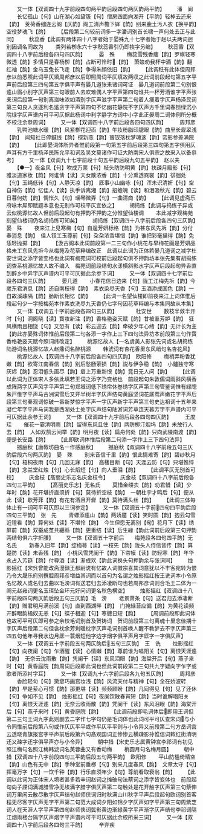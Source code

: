 <!-- { "loadSidebar": true } -->
　　又一体【双调四十九字前段四句两平韵后段四句两仄韵两平韵】
　　潘　阆
　　长忆孤山【句】山在湖心如黛簇【句】僧房四面向湖开【平韵】轻棹去还来【韵】　芰荷香细连云阁【仄韵】阁工清声檐下铎【韵】别来鹿土汚人衣【换平韵】空役梦魂飞【韵】
　　【后段第二句较前词多一字潘词别首长啸一声何处去正与此同】
　　秋蕊香【此调有两体四十八字者始于晏殊九十七字者始于赵以夫两词迥别因调名同故为
　　类列若栁永六十字秋蕊香引仍即挨字叧编】
　　秋蕊香【双调四十八字前后段各四句四仄韵】　　　晏　殊
　　梅蕊雪残香痩【韵】罗幙轻寒微透【韵】多情只是春杨栁【韵】占断可怜时【韵】　萧娘劝我杯中酒【韵】翻红袖【韵】金乌玉兔长飞走【韵】争得朱顔依旧【韵】
　　【此调秖有此体但周邦彦以前悉照此词平仄填周邦彦以后即照周词平仄填故两収之此词前段起句第五字平声前后段第三四句第五字俱平声有晏几道张耒诸词可证　晏几道词前段第二句别恨逺山眉小别字仄声第三句眼前人去欢难偶人字平声第四句谁共一杯芳酒谁字平声张耒词后段第一句别离滋味浓如酒别字仄声滋字平声第二句着人痩着字仄声杨泽民词第三句良人贪逐利名逺贪字平声第四句不忆幽花静院不字仄声方千里词春锁绿沉小院绿字仄声谱内可平可仄据此杨词中利字静字方词中小字此正晏周二词体例所分概不校注余叅周词】
　　又一体【双调四十八字前后段各四句四仄韵】　　　周邦彦
　　乳鸭池塘水暖【韵】风紧栁花迎靣【韵】午妆粉脂印牕眼【韵】曲里长睂翠浅【韵】　闻知社日停鍼线【韵】揬新燕【韵】寳钗落枕梦魂逺【韵】帘影参差满院【韵】
　　【此即晏词体所异者惟前段第一句第五字前后段第三四句第五字俱用仄声耳有方千里杨泽民陈允平和词及吴文莫诸作可证大防南宋人俱宗之故采入以备叅考】
　　又一体【双调九十七字前段十句五平韵后段九句五平韵】　赵以夫
　　【●一】夜金风【句】吹成万栗【句】枝头防防明黄【韵】扶疎月殿影【句】雅淡道家妆【韵】阿谁倩【读】天女散浓香【韵】十分熏透霓裳【韵】徘徊处【句】玉绳低转【句】人静天凉【韵】　厎事小山幽咏【句】浑未识清妍【句】空自神伤【韵】忆佳人【读】执手诉离湘【韵】招蟾魄【读】和泪吸秋光【韵】碧云日暮何妨【韵】惆怅久【句】瑶琴微弄【句】一曲清商【韵】
　　【此调见虚斋乐府咏木犀即赋题本意也无别作可校平仄宜依之】
　　胡捣练【此调与捣练子异或云似桃源忆故人但前后段起句有押韵不押韵之分惟望仙楼调
　　本此减字观梅苑刻望仙楼词仍名胡捣练可知矣】
　　胡捣练【双调四十八字前后段各四句三仄韵】　　　晏　殊
　　夜来江上见寒梅【句】自逞芳妍标格【韵】为甚东风先坼【韵】分付春消息【韵】　佳人钗工玉尊前【句】朶朶浓香堪惜【韵】谁把彩毫描得【韵】免恁轻抛掷【韵】
　　【汲古阁本此词前段第一二三句作小桃花与早梅花画是芳妍品格未工东风先坼今从梅苑及花草粹编改正　此调以此词为正体若晏几道词之减字杜安世词之添字皆变格也此词有梅苑词可校前后段起句俱不押韵坊本张先集有胡捣练词查系桃源忆故人故不编入　梅苑词前段结句水漾横斜影水字仄声后段起句异香直到醉乡中异字仄声谱内可平可仄据此余参下词】
　　又一体【双调四十七字前后段各四句三仄韵】　　　晏几道
　　小春花信日边来【句】陇工江梅先坼【韵】今嵗东君消息【韵】还自南枝得【韵】　素衣染尽天香【句】玉酒添成国色【韵】一自故溪疎隔【韵】肠断长相忆【韵】
　　【此词一名望仙楼即前夜来江上词体惟后段起句少一字按梅苑本作素衣洗尽九天香仍七字句因花草粹编与本集同故从本集】
　　又一体【双调五十字前后段各四句三仄韵】　　　　杜安世
　　数枝半敛半开时【句】洞阁晓【读】寳妆新注【韵】香格艳姿天赋【韵】甘被羣芳妒【韵】　狂风横雨且相饶【句】又恐有【读】彩云迎去【韵】牵破少年心绪【韵】无计长为主【韵此亦晏殊词体惟前后段第二句各添一字作上三下四句法异坊本前段第三句作寳香格艳姿天赋今照词纬改定】
　　桃源忆故人【一名虞美人影张先词或名胡捣练陆游词名桃源忆故人赵鼎词名醉桃源
　　韩淲词有杏花香里东风峭句名杏花风】
　　桃源忆故人【双调四十八字前后段各四句四仄韵】　欧阳修
　　梅梢弄粉香犹嫩【韵】欲寄江南春信【韵】别后愁肠萦损【韵】説与伊争稳【韵】　小鑪独守寒灰烬【韵】忍泪低头画尽【韵】睂上万重新恨【韵】竟日无人问【韵】
　　【此调以此词为正体宋人多依此填若王词之添字乃变格也　前段起句朱敦儒词雨斜风横香成阵两字仄声风字平声第二句郑域词低下绣帘休巻绣字仄声第三句管鉴词惟有緑牕朱戸惟字平声马古洲词雪后又开半树半字仄声结句黄庭坚词花厎莺声嫩花字平声后段第三句秦观词惊破一番新梦惊字平声一字仄声新字平声第三句史达祖词十五年来凝伫年字平声马词我是西湖处士处字仄声结句陆游词芳草连天暮芳字平声谱内可平可仄据此余参王词】
　　又一体【双调四十九字前后段各四句四仄韵】　　　王度珪
　　催花一霎清明雨【韵】留得东风且住【韵】两防栁汀烟坞【韵】未放行人去【韵】　人如双鹄云间举【韵】明月夜【读】扁舟何处【韵】只向武陵南渡【韵】便是长安路【韵】
　　【此即欧词体惟后段第二句添一字作上三下四句法异】
　　撼庭秋【唐敎坊曲名一作感庭秋】
　　撼庭秋【双调四十八字前段五句三仄韵后段六句两仄韵】　晏　殊
　　别来音信千里【韵】恨此情难寄【韵】碧纱秋月【句】梧桐夜雨【句】几回无寐【韵】　高楼目断【句】天涯云防【句】只堪憔悴【韵】念兰堂红烛【句】心长熖短【句】向人垂泪【韵】
　　【此调平仄无别首可校】
　　庆金枝【髙丽史乐志名庆金枝令】
　　庆金枝【双调四十八字前后段各四句三平韵】
　　【髙丽史乐志】无名氏
　　莫惜金缕衣【韵】劝君惜【读】少年时【韵】花开堪折直须折【句】莫待折空枝【韵】　一朝杜宇才鸣后【句】便从此【读】歇芳菲【韵】有花有酒且开睂【韵】莫待满头丝【韵】
　　【此调三体每体止有一词可平可仄即以三词参定】
　　又一体【双调五十字前四句四平韵后段四句三平韵】　张　先
　　青螺添逺山【韵】两娇靥【读】笑时圆【韵】抱云勾雪近镫看【韵】算何处【读】不堪怜【韵】　今生但愿无离别【句】花月下【读】绣屏前【韵】双蚕成茧共纒緜【韵】更重结【读】后生縁【韵此词前后段第三句押韵两结句俱六字折腰】
　　又一体【双调五十字前后　　梅苑段各四句四平韵】无名氏
　　新春入旧年【韵】绽梅蕚【读】一枝先【韵】陇头人侍信音传【韵】算楚防【读】未香残【韵】　小桃风雪凭阑干【韵】下帘幙【读】防轻寒【韵】年华永占入芳筵【韵】付尊酒【读】渐成欢【韵此词换头句押韵余与张词同】
　　烛影摇红【宋呉曾能改斋漫録王都尉诜有忆故人词徽宗喜其词意犹以不丰客宛转为恨乃令大晟乐府别撰腔周邦彦増益其词而以首句为名谓之烛影摇红按王诜词本小令原名忆故人或名归去曲以毛滂词有送君归去添凄断句也若周邦彦词则合毛王二体为一阕元赵雍词更名玉珥坠金环元好问词更名秋色横空】
　　烛影摇红【双调四十八字前段四句两仄韵后段五句三仄韵】毛　滂
　　老景萧条【句】送君归去添凄断【韵】赠君明月满前溪【句】直到西湖畔【韵】　门掩緑苔应徧【韵】为黄花读频开醉眼韵橘奴无恙【句】蝶子相迎【句】寒牕日短【韵】
　　【周调前段即此词体也故可平可仄即可参之余校毛词别首及贺铸词　贺词前段第三句离魂十里念佳期十字仄声后段第二句但衾枕余芳剩暖枕字仄声毛词别首唤人醒不教梦去不字仄声第三四五句他年寻我水边月厎一蓑烟短他字边字烟字俱平声月字厎字一字俱仄声】
　　又一体【双调五十字前段五句两仄韵后五句三仄韵】　王　诜
　　烛影摇红【句】向夜阑【句】乍酒醒【读】心情嬾【韵】尊前谁为唱阳关【句】离恨天涯逺【韵】　无奈云沈雨散【韵】凭阑干【读】东风泪眼【韵】海棠开后【句】燕子来时【句】黄昏庭院【韵周词后段即此词也但此词前段第二三句共九字疑向字乍字或歌者所添衬字耳】
　　又一体【双调九十六字前后段各九句五仄韵】　　　周邦彦
　　香脸轻匀【句】黛睂巧画宫妆浅【韵】风流天付与精神【句】全在娇波转【韵】早是萦心可惯【韵】那更堪【读】频频顾盼【韵】几囘得见【句】见了还休【句】争如不见【韵】　烛影摇红【句】夜阑饮散春宵短【韵】当时谁解唱阳关【句】离恨天涯逺【韵】无奈云收雨散【韵】凭阑干【读】东风泪眼【韵】海棠开后【句】燕子来时【句】黄昏庭院【韵】
　　【此调前段即毛词体后即用王词但第二三句王词九字此则删去二字作七字句仍是毛词体也此词可平可仄查宋词与小令同惟前后段第八句或作仄仄平平或作平仄平平则与小令异又前段第二句方岳词宫云透晓青旗报宫字平声前后段第六句髙观国词正惨惨云横疎影孙惟信词敕红街清明还又疎字还字俱平声亦与小令异】
　　朝中措【宋史乐志属黄钟宫李祁词有初见照江梅句名照江梅韩淲词名芙蓉曲又有香动梅
　　梢圆月句名梅月圆】
　　朝中措【双调四十八字前段四句三平韵后段五句两平韵】　欧阳修
　　平山防槛倚晴空【韵】山色有无中【韵】手种堂前垂栁【句】别来几度春风【韵】　文章太守【句】挥毫万字【句】一饮千钟【韵】行乐直须年少【句】尊前看取衰翁【韵】
　　【此调以此词为正体宋人填者甚多若辛词赵词之摊破句法蔡词之添字皆变体也　前段起句向子諲词满城腊雪净无埃满字腊字俱仄声第二句触处是花开触字仄声第三句蔡伸词万里闲云散尽散字仄声结句赵师侠词归时秋满山川秋字平声后段起句欧词别首客程无尽客字仄声无字平声第二句范大成词夕阳如锦夕字仄声如字平声第三句周紫芝词人在天涯人字平声第四句赵师侠词鬓影黄边渐緑黄字平声渐字仄声结句李祁词隔江烟雨楼台隔字仄声烟字平声谱内可平可仄据此余校所采三词】
　　又一体【双调四十八字前后段各四句三平韵】　　　辛弃疾

